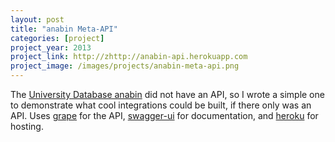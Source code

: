 ```yaml
---
layout: post
title: "anabin Meta-API"
categories: [project]
project_year: 2013
project_link: http://zhttp://anabin-api.herokuapp.com
project_image: /images/projects/anabin-meta-api.png
---
```


The [University Database anabin][anabin] did not have an API, so I wrote a simple one to demonstrate what cool integrations could be built, if there only was an API. Uses [grape][] for the API, [swagger-ui][] for documentation, and [heroku][] for hosting.

[anabin]: http://anabin.kmk.org
[grape]: https://github.com/intridea/grape
[swagger-ui]: https://github.com/wordnik/swagger-ui
[heroku]: https://www.heroku.com
